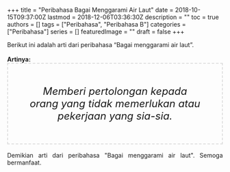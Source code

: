 +++
title = "Peribahasa Bagai Menggarami Air Laut"
date = 2018-10-15T09:37:00Z
lastmod = 2018-12-06T03:36:30Z
description = ""
toc = true
authors = []
tags = ["Peribahasa", "Peribahasa B"]
categories = ["Peribahasa"]
series = []
featuredImage = ""
draft = false
+++

<div dir="ltr" style="text-align: left;" trbidi="on"><div style="text-align: justify;">Berikut ini adalah arti dari peribahasa “Bagai menggarami air laut”.</div><br /><div style="text-align: justify;"><b>Artinya:</b></div><div style="border: 2px dashed #ddd; font-size: 24px; height: auto; margin: 0 auto; padding: 50px; text-align: center; width: auto;"><i>Memberi pertolongan kepada orang yang tidak memerlukan atau pekerjaan yang sia-sia.</i></div><div style="text-align: justify;"><br /></div><div style="text-align: justify;">Demikian arti dari peribahasa "Bagai menggarami air laut". Semoga bermanfaat.</div></div>
